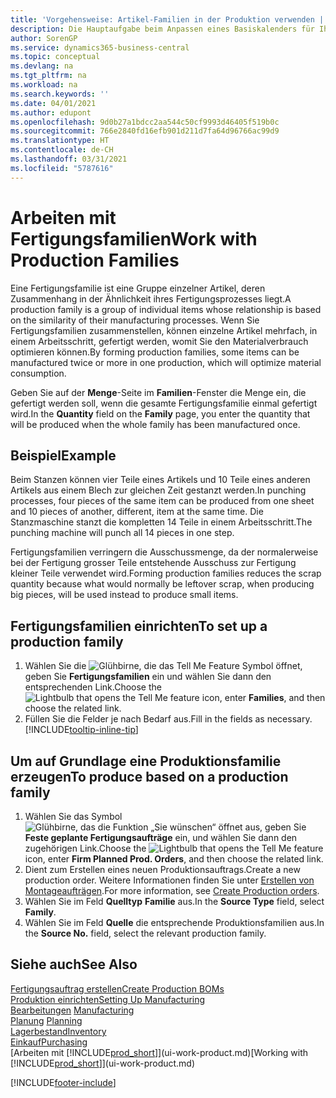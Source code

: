 ```yaml
---
title: 'Vorgehensweise: Artikel-Familien in der Produktion verwenden | Microsoft Docs'
description: Die Hauptaufgabe beim Anpassen eines Basiskalenders für Ihre Firma oder einen Ihrer Geschäftspartner ist, alle Änderungen am Status der Daten als freie Tage oder Arbeitstage einzugeben.
author: SorenGP
ms.service: dynamics365-business-central
ms.topic: conceptual
ms.devlang: na
ms.tgt_pltfrm: na
ms.workload: na
ms.search.keywords: ''
ms.date: 04/01/2021
ms.author: edupont
ms.openlocfilehash: 9d0b27a1bdcc2aa544c50cf9993d46405f519b0c
ms.sourcegitcommit: 766e2840fd16efb901d211d7fa64d96766ac99d9
ms.translationtype: HT
ms.contentlocale: de-CH
ms.lasthandoff: 03/31/2021
ms.locfileid: "5787616"
---
```

# <a name="work-with-production-families"></a><span data-ttu-id="9a6f9-103">Arbeiten mit Fertigungsfamilien</span><span class="sxs-lookup"><span data-stu-id="9a6f9-103">Work with Production Families</span></span>
<span data-ttu-id="9a6f9-104">Eine Fertigungsfamilie ist eine Gruppe einzelner Artikel, deren Zusammenhang in der Ähnlichkeit ihres Fertigungsprozesses liegt.</span><span class="sxs-lookup"><span data-stu-id="9a6f9-104">A production family is a group of individual items whose relationship is based on the similarity of their manufacturing processes.</span></span> <span data-ttu-id="9a6f9-105">Wenn Sie Fertigungsfamilien zusammenstellen, können einzelne Artikel mehrfach, in einem Arbeitsschritt, gefertigt werden, womit Sie den Materialverbrauch optimieren können.</span><span class="sxs-lookup"><span data-stu-id="9a6f9-105">By forming production families, some items can be manufactured twice or more in one production, which will optimize material consumption.</span></span>

<span data-ttu-id="9a6f9-106">Geben Sie auf der **Menge**-Seite im **Familien**-Fenster die Menge ein, die gefertigt werden soll, wenn die gesamte Fertigungsfamilie einmal gefertigt wird.</span><span class="sxs-lookup"><span data-stu-id="9a6f9-106">In the **Quantity** field on the **Family** page, you enter the quantity that will be produced when the whole family has been manufactured once.</span></span>

## <a name="example"></a><span data-ttu-id="9a6f9-107">Beispiel</span><span class="sxs-lookup"><span data-stu-id="9a6f9-107">Example</span></span>
<span data-ttu-id="9a6f9-108">Beim Stanzen können vier Teile eines Artikels und 10 Teile eines anderen Artikels aus einem Blech zur gleichen Zeit gestanzt werden.</span><span class="sxs-lookup"><span data-stu-id="9a6f9-108">In punching processes, four pieces of the same item can be produced from one sheet and 10 pieces of another, different, item at the same time.</span></span> <span data-ttu-id="9a6f9-109">Die Stanzmaschine stanzt die kompletten 14 Teile in einem Arbeitsschritt.</span><span class="sxs-lookup"><span data-stu-id="9a6f9-109">The punching machine will punch all 14 pieces in one step.</span></span>

<span data-ttu-id="9a6f9-110">Fertigungsfamilien verringern die Ausschussmenge, da der normalerweise bei der Fertigung grosser Teile entstehende Ausschuss zur Fertigung kleiner Teile verwendet wird.</span><span class="sxs-lookup"><span data-stu-id="9a6f9-110">Forming production families reduces the scrap quantity because what would normally be leftover scrap, when producing big pieces, will be used instead to produce small items.</span></span>

## <a name="to-set-up-a-production-family"></a><span data-ttu-id="9a6f9-111">Fertigungsfamilien einrichten</span><span class="sxs-lookup"><span data-stu-id="9a6f9-111">To set up a production family</span></span>
1. <span data-ttu-id="9a6f9-112">Wählen Sie die ![Glühbirne, die das Tell Me Feature](media/ui-search/search_small.png "Tell Me-Funktion") Symbol öffnet, geben Sie **Fertigungsfamilien** ein und wählen Sie dann den entsprechenden Link.</span><span class="sxs-lookup"><span data-stu-id="9a6f9-112">Choose the ![Lightbulb that opens the Tell Me feature](media/ui-search/search_small.png "Tell me what you want to do") icon, enter **Families**, and then choose the related link.</span></span>
2. <span data-ttu-id="9a6f9-113">Füllen Sie die Felder je nach Bedarf aus.</span><span class="sxs-lookup"><span data-stu-id="9a6f9-113">Fill in the fields as necessary.</span></span> [!INCLUDE[tooltip-inline-tip](includes/tooltip-inline-tip_md.md)]

## <a name="to-produce-based-on-a-production-family"></a><span data-ttu-id="9a6f9-114">Um auf Grundlage eine Produktionsfamilie erzeugen</span><span class="sxs-lookup"><span data-stu-id="9a6f9-114">To produce based on a production family</span></span>
1. <span data-ttu-id="9a6f9-115">Wählen Sie das Symbol ![Glühbirne, das die Funktion „Sie wünschen“ öffnet](media/ui-search/search_small.png "Tell Me-Funktion") aus, geben Sie **Feste geplante Fertigungsaufträge** ein, und wählen Sie dann den zugehörigen Link.</span><span class="sxs-lookup"><span data-stu-id="9a6f9-115">Choose the ![Lightbulb that opens the Tell Me feature](media/ui-search/search_small.png "Tell me what you want to do") icon, enter **Firm Planned Prod. Orders**, and then choose the related link.</span></span>
2. <span data-ttu-id="9a6f9-116">Dient zum Erstellen eines neuen Produktionsauftrags.</span><span class="sxs-lookup"><span data-stu-id="9a6f9-116">Create a new production order.</span></span> <span data-ttu-id="9a6f9-117">Weitere Informationen finden Sie unter [Erstellen von Montageaufträgen](production-how-to-create-production-orders.md).</span><span class="sxs-lookup"><span data-stu-id="9a6f9-117">For more information, see [Create Production orders](production-how-to-create-production-orders.md).</span></span>
3. <span data-ttu-id="9a6f9-118">Wählen Sie im Feld **Quelltyp** **Familie** aus.</span><span class="sxs-lookup"><span data-stu-id="9a6f9-118">In the **Source Type** field, select **Family**.</span></span>  
4. <span data-ttu-id="9a6f9-119">Wählen Sie im Feld **Quelle** die entsprechende Produktionsfamilien aus.</span><span class="sxs-lookup"><span data-stu-id="9a6f9-119">In the **Source No.** field, select the relevant production family.</span></span>

## <a name="see-also"></a><span data-ttu-id="9a6f9-120">Siehe auch</span><span class="sxs-lookup"><span data-stu-id="9a6f9-120">See Also</span></span>
[<span data-ttu-id="9a6f9-121">Fertigungsauftrag erstellen</span><span class="sxs-lookup"><span data-stu-id="9a6f9-121">Create Production BOMs</span></span>](production-how-to-create-production-boms.md)  
[<span data-ttu-id="9a6f9-122">Produktion einrichten</span><span class="sxs-lookup"><span data-stu-id="9a6f9-122">Setting Up Manufacturing</span></span>](production-configure-production-processes.md)  
<span data-ttu-id="9a6f9-123">[Bearbeitungen](production-manage-manufacturing.md)  </span><span class="sxs-lookup"><span data-stu-id="9a6f9-123">[Manufacturing](production-manage-manufacturing.md)  </span></span>  
<span data-ttu-id="9a6f9-124">[Planung](production-planning.md) </span><span class="sxs-lookup"><span data-stu-id="9a6f9-124">[Planning](production-planning.md) </span></span>  
[<span data-ttu-id="9a6f9-125">Lagerbestand</span><span class="sxs-lookup"><span data-stu-id="9a6f9-125">Inventory</span></span>](inventory-manage-inventory.md)  
[<span data-ttu-id="9a6f9-126">Einkauf</span><span class="sxs-lookup"><span data-stu-id="9a6f9-126">Purchasing</span></span>](purchasing-manage-purchasing.md)  
<span data-ttu-id="9a6f9-127">[Arbeiten mit [!INCLUDE[prod_short](includes/prod_short.md)]](ui-work-product.md)</span><span class="sxs-lookup"><span data-stu-id="9a6f9-127">[Working with [!INCLUDE[prod_short](includes/prod_short.md)]](ui-work-product.md)</span></span>


[!INCLUDE[footer-include](includes/footer-banner.md)]